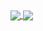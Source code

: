 <a href="https://github.com/mayconabe/mayconabe">
  <img align="center" src="https://github-readme-stats.vercel.app/api/pin/?username=mayconabe&repo=mayconabe" />
</a>
<a href="https://github.com/mayconabe/mayconabe">
  <img align="center" src="https://github-readme-stats.vercel.app/api/pin/?username=mayconabe&repo=mayconabe" />
</a>
